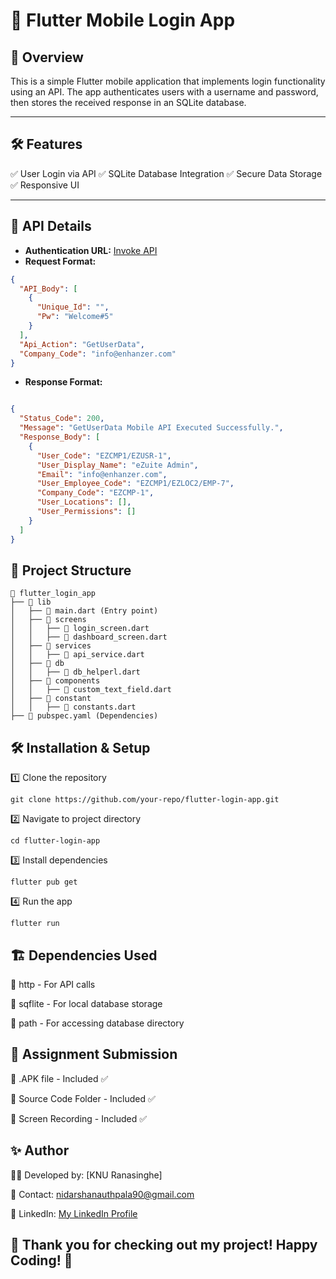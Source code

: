 # 📱 Flutter Mobile Login App

## 🚀 Overview
This is a simple Flutter mobile application that implements login functionality using an API. The app authenticates users with a username and password, then stores the received response in an SQLite database.

---

## 🛠️ Features
✅ User Login via API
✅ SQLite Database Integration
✅ Secure Data Storage
✅ Responsive UI

---

## 🔗 API Details
- **Authentication URL:** [Invoke API](https://api.ezuite.com/api/External_Api/Mobile_Api/Invoke)
- **Request Format:**
```json
{
  "API_Body": [
    {
      "Unique_Id": "",
      "Pw": "Welcome#5"
    }
  ],
  "Api_Action": "GetUserData",
  "Company_Code": "info@enhanzer.com"
}
```


- **Response Format:**
```json

{
  "Status_Code": 200,
  "Message": "GetUserData Mobile API Executed Successfully.",
  "Response_Body": [
    {
      "User_Code": "EZCMP1/EZUSR-1",
      "User_Display_Name": "eZuite Admin",
      "Email": "info@enhanzer.com",
      "User_Employee_Code": "EZCMP1/EZLOC2/EMP-7",
      "Company_Code": "EZCMP-1",
      "User_Locations": [],
      "User_Permissions": []
    }
  ]
}
```
## 📂 Project Structure
```
📂 flutter_login_app
├── 📁 lib
│   ├── 📄 main.dart (Entry point)
│   ├── 📁 screens
│   │   ├── 📄 login_screen.dart
│   │   ├── 📄 dashboard_screen.dart
│   ├── 📁 services
│   │   ├── 📄 api_service.dart
│   ├── 📁 db
│   │   ├── 📄 db_helperl.dart
│   ├── 📁 components
│   │   ├── 📄 custom_text_field.dart
│   ├── 📁 constant
│   │   ├── 📄 constants.dart
├── 📄 pubspec.yaml (Dependencies)
```

## 🛠️ Installation & Setup

1️⃣ Clone the repository
```
git clone https://github.com/your-repo/flutter-login-app.git
```
2️⃣ Navigate to project directory
```
cd flutter-login-app
```
3️⃣ Install dependencies
```
flutter pub get
```
4️⃣ Run the app
```
flutter run
```

## 🏗️ Dependencies Used

📌 http - For API calls

📌 sqflite - For local database storage

📌 path - For accessing database directory


## 🎥 Assignment Submission

📌 .APK file - Included ✅

📌 Source Code Folder - Included ✅

📌 Screen Recording - Included ✅

## ✨ Author

👨‍💻 Developed by: [KNU Ranasinghe]

📧 Contact: nidarshanauthpala90@gmail.com

🔗 LinkedIn: [My LinkedIn Profile](https://www.linkedin.com/in/knuranasinghe?utm_source=share&utm_campaign=share_via&utm_content=profile&utm_medium=android_app)


## 🎉 Thank you for checking out my project! Happy Coding! 🚀
```
```
